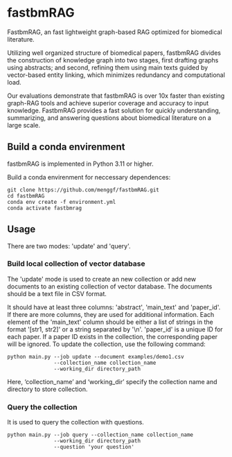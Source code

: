 # fastbmRAG
FastbmRAG, an fast lightweight graph-based RAG  optimized for biomedical literature. 

Utilizing well organized structure of biomedical papers, fastbmRAG divides the construction of knowledge graph into two stages, first drafting graphs using abstracts; and second, refining them using main texts guided by vector-based entity linking, which minimizes redundancy and computational load. 

Our evaluations demonstrate that fastbmRAG is over 10x faster than existing graph-RAG tools and achieve superior coverage and accuracy to input knowledge. FastbmRAG provides a fast solution for quickly understanding, summarizing, and answering questions about biomedical literature on a large scale.

## Build a conda envirenment

fastbmRAG is implemented in Python 3.11 or higher. 

Build a conda envirenment for neccessary dependences:

```
git clone https://github.com/menggf/fastbmRAG.git
cd fastbmRAG
conda env create -f environment.yml
conda activate fastbmrag
```


## Usage

There are two modes: 'update' and 'query'. 

### Build local collection of vector database

The 'update' mode is used to create an new collection or add new documents to an existing collection of vector database. The documents should be a text file in CSV format. 

It should have at least three columns: 'abstract', 'main_text' and 'paper_id'. If there are more columns, they are used for additional information. Each element of the 'main_text' column should be either a list of strings in the format '[str1, str2]' or a string separated by '$\setminus$n'. 'paper_id' is a unique ID for each paper. If a paper ID exists in the collection, the corresponding paper will be ignored. To update the collection, use the following command:

```
python main.py --job update --document examples/demo1.csv
			   --collection_name collection_name 
			   --working_dir directory_path
```

Here, ‘collection_name’ and ‘working_dir’ specify the collection name and directory to store collection.

### Query the collection 
It is used to query the collection with questions.

```
python main.py --job query --collection_name collection_name 
	           --working_dir directory_path 
	           --question 'your question'
```

